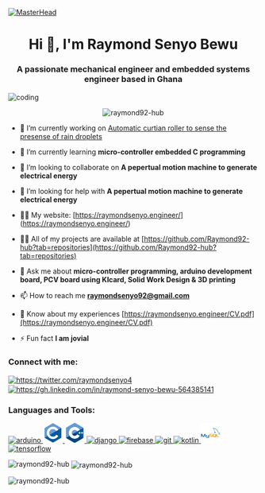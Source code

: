 [![MasterHead](arduino.gif)](https://rishavchanda.i)

<h1 align="center">Hi 👋, I'm Raymond Senyo Bewu</h1>
<h3 align="center">A passionate mechanical engineer and embedded systems engineer based in Ghana</h3>

<img src="https://c.tenor.com/RpxxkrGJ5VIAAAAM/thumbs-up-engineer-gaming.gif" width="300" alt="coding" align="center">

<p align="center"> <img src="https://komarev.com/ghpvc/?username=raymond92-hub&label=Profile%20views&color=0e75b6&style=flat" alt="raymond92-hub" /> </p>

- 🔭 I’m currently working on [Automatic curtian roller to sense the presense of rain droplets](https://github.com/Raymond92-hub/Raymond92-hub)

- 🌱 I’m currently learning **micro-controller embedded C programming**

- 👯 I’m looking to collaborate on **A pepertual motion machine to generate electrical energy**

- 🤝 I’m looking for help with **A pepertual motion machine to generate electrical energy**

- 👨‍💻 My website: [https://raymondsenyo.engineer/] (https://raymondsenyo.engineer/)

- 👨‍💻 All of my projects are available at [https://github.com/Raymond92-hub?tab=repositories](https://github.com/Raymond92-hub?tab=repositories)

- 💬 Ask me about **micro-controller programming, arduino development board, PCV board using KIcard, Solid Work Design & 3D printing**

- 📫 How to reach me **raymondsenyo92@gmail.com**

- 📄 Know about my experiences [https://raymondsenyo.engineer/CV.pdf](https://raymondsenyo.engineer/CV.pdf)

- ⚡ Fun fact **I am jovial**

<h3 align="left">Connect with me:</h3>
<p align="left">
<a href="https://twitter.com/https://twitter.com/raymondsenyo4" target="blank"><img align="center" src="https://raw.githubusercontent.com/rahuldkjain/github-profile-readme-generator/master/src/images/icons/Social/twitter.svg" alt="https://twitter.com/raymondsenyo4" height="30" width="40" /></a>
<a href="https://linkedin.com/in/https://gh.linkedin.com/in/raymond-senyo-bewu-564385141" target="blank"><img align="center" src="https://raw.githubusercontent.com/rahuldkjain/github-profile-readme-generator/master/src/images/icons/Social/linked-in-alt.svg" alt="https://gh.linkedin.com/in/raymond-senyo-bewu-564385141" height="30" width="40" /></a>
</p>

<h3 align="left">Languages and Tools:</h3>
<p align="left"> <a href="https://www.arduino.cc/" target="_blank" rel="noreferrer"> <img src="https://cdn.worldvectorlogo.com/logos/arduino-1.svg" alt="arduino" width="40" height="40"/> </a> <a href="https://www.cprogramming.com/" target="_blank" rel="noreferrer"> <img src="https://raw.githubusercontent.com/devicons/devicon/master/icons/c/c-original.svg" alt="c" width="40" height="40"/> </a> <a href="https://www.w3schools.com/cpp/" target="_blank" rel="noreferrer"> <img src="https://raw.githubusercontent.com/devicons/devicon/master/icons/cplusplus/cplusplus-original.svg" alt="cplusplus" width="40" height="40"/> </a> <a href="https://www.djangoproject.com/" target="_blank" rel="noreferrer"> <img src="https://cdn.worldvectorlogo.com/logos/django.svg" alt="django" width="40" height="40"/> </a> <a href="https://firebase.google.com/" target="_blank" rel="noreferrer"> <img src="https://www.vectorlogo.zone/logos/firebase/firebase-icon.svg" alt="firebase" width="40" height="40"/> </a> <a href="https://git-scm.com/" target="_blank" rel="noreferrer"> <img src="https://www.vectorlogo.zone/logos/git-scm/git-scm-icon.svg" alt="git" width="40" height="40"/> </a> <a href="https://kotlinlang.org" target="_blank" rel="noreferrer"> <img src="https://www.vectorlogo.zone/logos/kotlinlang/kotlinlang-icon.svg" alt="kotlin" width="40" height="40"/> </a> <a href="https://www.mysql.com/" target="_blank" rel="noreferrer"> <img src="https://raw.githubusercontent.com/devicons/devicon/master/icons/mysql/mysql-original-wordmark.svg" alt="mysql" width="40" height="40"/> </a> <a href="https://www.tensorflow.org" target="_blank" rel="noreferrer"> <img src="https://www.vectorlogo.zone/logos/tensorflow/tensorflow-icon.svg" alt="tensorflow" width="40" height="40"/> </a> </p>

<p><img align="left" src="https://github-readme-stats.vercel.app/api/top-langs?username=raymond92-hub&show_icons=true&locale=en&layout=compact" alt="raymond92-hub" /></p>

<p>&nbsp;<img align="center" src="https://github-readme-stats.vercel.app/api?username=raymond92-hub&show_icons=true&locale=en" alt="raymond92-hub" /></p>

<p><img align="center" src="https://github-readme-streak-stats.herokuapp.com/?user=raymond92-hub&" alt="raymond92-hub" /></p>
